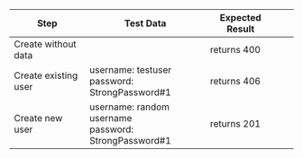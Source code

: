 | Step             	| Test Data                                                                	| Expected Result                    	|   	|   	|
|------------------	|--------------------------------------------------------------------------	|------------------------------------	|---	|---	|
| Create without data            	|  	|  returns 400           	|   	|   	|
| Create existing user     	| username: testuser <br> password: StrongPassword#1                                              	|  returns 406 	|   	|   	|
| Create new  user     	| username: random username <br> password: StrongPassword#1                                               	| returns 201 	|   	|   	|

